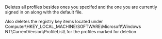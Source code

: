 Deletes all profiles besides ones you specifed and the one you are currently signed in on along with the default file.

Also deletes the registry key items located under Computer\HKEY_LOCAL_MACHINE\SOFTWARE\Microsoft\Windows NT\CurrentVersion\ProfileList\ 
for the profiles marked for deletion
